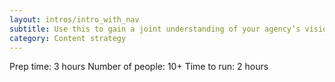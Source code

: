 ```yaml
---
layout: intros/intro_with_nav
subtitle: Use this to gain a joint understanding of your agency’s vision, mission and goals. 
category: Content strategy
---
```

Prep time: 3 hours  Number of people: 10+ Time to run: 2 hours
